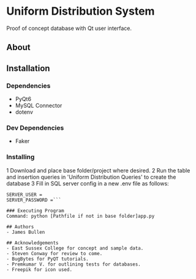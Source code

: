 # Uniform Distribution System
Proof of concept database with Qt user interface.

## About


## Installation
### Dependencies
- PyQt6
- MySQL Connector
- dotenv

### Dev Dependencies
- Faker

### Installing
1 Download and place base folder/project where desired.
2 Run the table and insertion queries in 'Uniform Distribution Queries' to create the database
3 Fill in SQL server config in a new .env file as follows:
```SERVER_HOST =
SERVER_USER =
SERVER_PASSWORD =```

### Executing Program
Command: python [Pathfile if not in base folder]app.py

## Authors
- James Bullen

## Acknowledgements
- East Sussex College for concept and sample data.
- Steven Conway for review to come.
- BugBytes for PyQT tutorials.
- Premkumar V. for outlining tests for databases.
- Freepik for icon used.